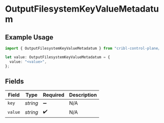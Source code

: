 # OutputFilesystemKeyValueMetadatum

## Example Usage

```typescript
import { OutputFilesystemKeyValueMetadatum } from "cribl-control-plane/models";

let value: OutputFilesystemKeyValueMetadatum = {
  value: "<value>",
};
```

## Fields

| Field              | Type               | Required           | Description        |
| ------------------ | ------------------ | ------------------ | ------------------ |
| `key`              | *string*           | :heavy_minus_sign: | N/A                |
| `value`            | *string*           | :heavy_check_mark: | N/A                |